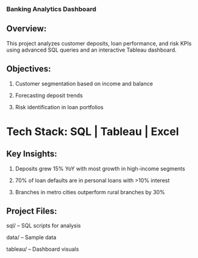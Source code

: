 ### Banking Analytics Dashboard

## Overview:
This project analyzes customer deposits, loan performance, and risk KPIs using advanced SQL queries and an interactive Tableau dashboard.

## Objectives:

1. Customer segmentation based on income and balance

2. Forecasting deposit trends

3. Risk identification in loan portfolios

# Tech Stack: SQL | Tableau | Excel

## Key Insights:

1. Deposits grew 15% YoY with most growth in high-income segments

2. 70% of loan defaults are in personal loans with >10% interest

3. Branches in metro cities outperform rural branches by 30%

## Project Files:

sql/ – SQL scripts for analysis

data/ – Sample data

tableau/ – Dashboard visuals
